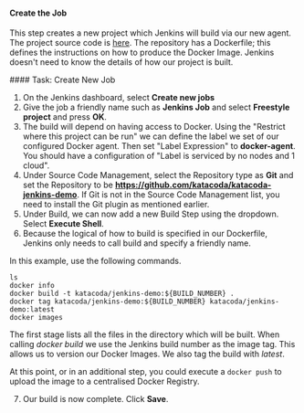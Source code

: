 #### Create the Job

This step creates a new project which Jenkins will build via our new agent. The project source code is [here](https://github.com/katacoda/katacoda-jenkins-demo). The repository has a Dockerfile; this defines the instructions on how to produce the Docker Image. Jenkins doesn't need to know the details of how our project is built.

#### Task: Create New Job

1. On the Jenkins dashboard, select **Create new jobs**
2. Give the job a friendly name such as **Jenkins Job** and select **Freestyle project** and press **OK**.
3. The build will depend on having access to Docker. Using the "Restrict where this project can be run" we can define the label we set of our configured Docker agent. Then set "Label Expression" to **docker-agent**. You should have a configuration of "Label is serviced by no nodes and 1 cloud".
4. Under Source Code Management, select the Repository type as **Git** and set the Repository to be **https://github.com/katacoda/katacoda-jenkins-demo**. If Git is not in the Source Code Management list, you need to install the Git plugin as mentioned earlier.
5. Under Build, we can now add a new Build Step using the dropdown. Select **Execute Shell**.
6. Because the logical of how to build is specified in our Dockerfile, Jenkins only needs to call build and specify a friendly name.

In this example, use the following commands.

```
ls
docker info
docker build -t katacoda/jenkins-demo:${BUILD_NUMBER} .
docker tag katacoda/jenkins-demo:${BUILD_NUMBER} katacoda/jenkins-demo:latest
docker images
```

The first stage lists all the files in the directory which will be built. When calling _docker build_ we use the Jenkins build number as the image tag. This allows us to version our Docker Images. We also tag the build with _latest_.

At this point, or in an additional step, you could execute a `docker push` to upload the image to a centralised Docker Registry.

7. Our build is now complete. Click **Save**.
